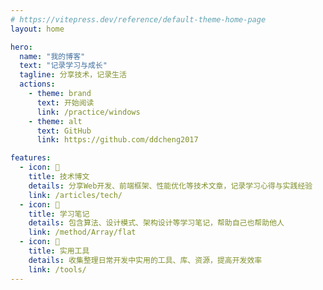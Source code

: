 ```yaml
---
# https://vitepress.dev/reference/default-theme-home-page
layout: home

hero:
  name: "我的博客"
  text: "记录学习与成长"
  tagline: 分享技术，记录生活
  actions:
    - theme: brand
      text: 开始阅读
      link: /practice/windows
    - theme: alt
      text: GitHub
      link: https://github.com/ddcheng2017

features:
  - icon: 📝
    title: 技术博文
    details: 分享Web开发、前端框架、性能优化等技术文章，记录学习心得与实践经验
    link: /articles/tech/
  - icon: 🎨
    title: 学习笔记
    details: 包含算法、设计模式、架构设计等学习笔记，帮助自己也帮助他人
    link: /method/Array/flat
  - icon: 🔧
    title: 实用工具
    details: 收集整理日常开发中实用的工具、库、资源，提高开发效率
    link: /tools/
---
```

<script setup>
import home from '.vitepress/components/home.vue'
</script>

<!-- <home /> -->


<!-- <comments /> -->
